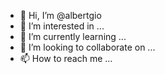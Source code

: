 - 👋 Hi, I’m @albertgio
- 👀 I’m interested in ...
- 🌱 I’m currently learning ...
- 💞️ I’m looking to collaborate on ...
- 📫 How to reach me ...

<!---
albertgio/albertgio is a ✨ special ✨ repository because its `README.md` (this file) appears on your GitHub profile.
You can click the Preview link to take a look at your changes.
--->
